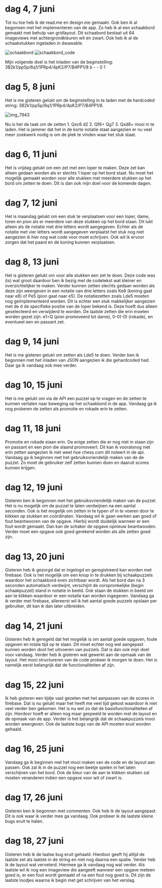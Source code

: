 # dag 4, 7 juni

Tot nu toe heb ik de read.me en design.me gemaakt. Ook ben ik al begonnen met het implementeren van de app. Zo heb ik al een schaakbord gemaakt met behulp van gridlayout. Dit schaabord bestaat uit 64 imageviews met achtergrondkleuren wit en zwart. Ook heb ik al de schaakstukken ingeladen in dwawable. 

![schaakbord](https://user-images.githubusercontent.com/36193067/41087605-696ace3a-6a3d-11e8-8a43-584ad7cff8cb.png)
![schaakbord_code](https://user-images.githubusercontent.com/36193067/41087606-69883ad8-6a3d-11e8-8fcd-8e8862540005.png)

Mijn volgende doel is het inladen van de beginstelling: 3B2k1/pp5p/6q1/1PRp4/4pK2/P7/B4PP1/8 b - - 0 1

# dag 5, 8 juni
Het is me gisteren gelukt om de beginstelling in te laden met de hardcoded string: 3B2k1/pp5p/6q1/1PRp4/4pK2/P7/B4PP1/8.

![img_7943](https://user-images.githubusercontent.com/36193067/41151198-5f1ae040-6b10-11e8-8c19-bbd1cec4d1de.JPG)

Nu is het de taak om de zetten 1. Qxc6 d2 2. Qf6+ Qg7 3. Qxd8+ mooi in te laden. Het is jammer dat het in de korte notatie staat aangezien er nu veel meer zoekwerk nodig is om de plek te vinden waar het stuk staat.

# dag 6, 11 juni
Het is vrijdag gelukt om een zet met een loper te maken. Deze zet kan alleen gedaan worden als er slechts 1 loper op het bord staat. Nu moet het mogelijk gemaakt worden voor alle stukken met meerdere stukken op het bord om zetten te doen. Dit is dan ook mijn doel voor de komende dagen.

# dag 7, 12 juni
Het is maandag gelukt om een stuk te verplaatsen voor een loper, dame, toren en pion als er meerdere van deze stukken op het bord staan. Dit lukt alleen als de notatie met drie letters wordt aangegeven. Echter als de notatie met vier letters wordt aangegeven verplaatst het stuk nog niet aangezien ik hier nog wat code voor moet schrijven. Ook wil ik ervoor zorgen dat het paard en de koning kunnen verplaatsen.

# dag 8, 13 juni
Het is gisteren gelukt om voor alle stukken een zet te doen. Deze code was (is) wat groot daardoor ben ik bezig met de codetekst wat kleiner en overzichtelijker te maken. Verder kunnen zetten slechts gedaan worden als deze zijn weergeven in een notatie van drie letters zoals Ke8 (koning gaat naar e8) of Pe5 (pion gaat naar e5). De notatiezetten zoals Lde5 moeten nog geïmplementeerd worden. Dit is echter een stuk makkelijker aangezien met de d de specifieke positie van de loper bekend is. Deze hoeft dus alleen geselecteerd en verwijderd te worden. De laatste zetten die erin moeten worden gezet zijn: e1=Q (pion promoveerd tot dame), 0-0(-0) (rokade), en eventueel een en passant zet. 

# dag 9, 14 juni
Het is me gisteren gelukt om zetten als Lde5 te doen. Verder ben ik begonnen met het inladen van JSON aangezien ik die gehardcoded had. 
Daar ga ik vandaag ook mee verder.

# dag 10, 15 juni
Het is me gelukt om via de API een puzzel op te vragen en de zetten te kunnen vertalen naar beweging op het schaakbord in de app. Vandaag ga ik nog proberen de zetten als promotie en rokade erin te zetten.

# dag 11, 18 juni
Promotie en rokade staan erin. De enige zetten die er nog niet in staan zijn en passant en een pion die slaand promoveert. Dit kan ik vooralsnog niet erin zetten aangezien ik niet weet hoe chess.com dit noteert in de api. Vandaag ga ik beginnen met het gebruiksvriendelijk maken van de de puzzel. Zo moet de gebruiker zelf zetten kunnen doen en daaruit scores kunnen krijgen.

# dag 12, 19 juni
Gisteren ben ik begonnen met het gebruiksvriendelijk maken van de puzzel. Het is nu mogelijk om de puzzel te laten verdwijnen na een aantal seconden. Ook is het mogelijk om zetten in te typen of in te voeren door te klikken op stukken en coördinaten. Vandaag wil ik gaan werken aan goed of fout beantwooren van de opgave. Hierbij wordt duidelijk wanneer er een fout wordt gemaakt. Dan kan de schaker de opgave opnieuw beantwooden. Verder moet een opgave ook goed gerekend worden als alle zetten goed zijn.

# dag 13, 20 juni
Gisteren heb ik gezorgd dat er ingelogd en geregistreerd kan worden met firebase. Ook is het mogelijk om een knop in te drukken bij schaakpuzzels waardoor het schaakbord even zichtbaar wordt. Als het bord dan na 3 seconden automatisch verdwijnt, verschijnt de oorspronkelijke (begin schaakpuzzel) stand in notatie in beeld. Ook staan de stukken in beeld om aan te klikken waardoor er een notatie kan worden ingegeven. Vandaag ga ik verder met firebase, allereerst wil ik het aantal goede puzzels opslaan per gebruiker, dit kan ik dan later uitbreiden.

# dag 14, 21 juni
Gisteren heb ik geregeld dat het mogelijk is om aantal goede opgaven, foute opgaven en totale tijd op te slaan. Dit moet echter nog wel aangepast kunnen worden doot het uitvoeren van puzzels. Dat is dan ook mijn doel voor vandaag. Verder heb ik gisteren wat gewerkt aan de opmaak van de layout. Het mooi structureren van de code probeer ik morgen te doen. Het is namelijk eerst belangrijk dat de functionaliteiten af zijn.

# dag 15, 22 juni
Ik heb gisteren een tijdje vast gezeten met het aanpassen van de scores in firebase. Dat is nu gelukt maar het heeft me veel tijd gekost waardoor ik niet veel verder ben gekomen. Het is nu wel zo dat de basisfunctionaliteiten af zijn. Hierdoor hoeft er alleen nog maar gespeeld te worden met de layout en de opmaak van de app. Verder is het belangrijk dat de schaakpuzzels mooi worden weergeven. Ook de laatste bugs van de API moeten eruit worden gehaald.

# dag 16, 25 juni
Vandaag ga ik beginnen met het mooi maken van de code en de layout aan passen. Ook zal ik in de puzzel nog een beetje spelen in het laten verschijnen van het bord. Ook de kleur van de aan te klikken stukken zal moeten veranderen indien een opgave voor wit of zwart is.

# dag 17, 26 juni
Gisteren ben ik begonnen met commenten. Ook heb ik de layout aangepast. Dit is ook waar ik verder mee ga vandaag. Ook probeer ik de laatste kleine bugs eruit te halen.

# dag 18, 27 juni
Gisteren heb ik de laatse bug eruit gehaald. Hierdoor geeft hij altijd de laatste zet als laatste in de string en niet nog daarna een spatie. Verder heb ik de layout wat verveterd. Hiermee ga ik vandaag nog wat verder. Als laatste wil ik nog een imageview die aangeeft wanneer een opgave meteen goed is, er een fout wordt gemaakt of na een fout nog goed is. Dit zijn de laatste loodjes waarna ik begin met get schrijven van het verslag.

